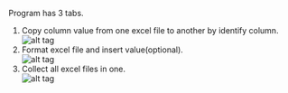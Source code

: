 Program has 3 tabs.
1) Copy column value from one excel file to another by identify column.<br />
![alt tag](https://image.ibb.co/hRtXLn/Screenshot_1.png)<br />
2) Format excel file and insert value(optional).<br />
![alt tag](https://image.ibb.co/hH2bfn/Screenshot_2.png)<br />
3) Collect all excel files in one.<br />
![alt tag](https://image.ibb.co/cZE06S/Screenshot_3.png)<br />
